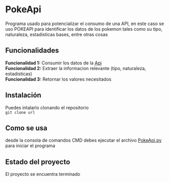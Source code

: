 # PokeApi
Programa usado para potencializar el consumo de una API, en este caso se uso POKEAPI para identificar los datos de los pokemon tales como su tipo, naturaleza, estadisticas bases, entre otras cosas

## Funcionalidades
**Funcionalidad 1:** Consumir los datos de la [Api](https://pokeapi.co/)  
**Funcionalidad 2:** Extraer la informacion relevante (tipo, naturaleza, estadisticas)  
**Funcionalidad 3:** Retornar los valores necesitados 

## Instalación
Puedes intalarlo clonando el repositorio  
```git clone url ```

## Como se usa
desde la consola de comandos CMD debes ejecutar el archivo [PokeApi.py](./PokeApi.py) para iniciar el programa

## Estado del proyecto
El proyecto se encuentra terminado
